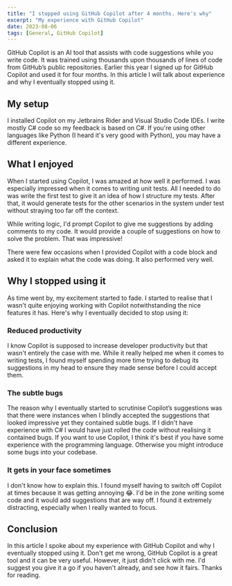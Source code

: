 ```yaml
---
title: "I stopped using GitHub Copilot after 4 months. Here's why"
excerpt: "My experience with GitHub Copilot"
date: 2023-08-06
tags: [General, GitHub Copilot]
---
```


GitHub Copilot is an AI tool that assists with code suggestions while you write code. It was trained using thousands upon thousands of lines of code from GitHub’s public repositories. Earlier this year I signed up for GitHub Copilot and used it for four months. In this article I will talk about experience and why I eventually stopped using it.

## My setup

I installed Copilot on my Jetbrains Rider and Visual Studio Code IDEs. I write mostly C# code so my feedback is based on C#. If you're using other languages like Python (I heard it's very good with Python), you may have a different experience.

## What I enjoyed

When I started using Copilot, I was amazed at how well it performed. I was especially impressed when it comes to writing unit tests. All I needed to do was write the first test to give it an idea of how I structure my tests. After that, it would generate tests for the other scenarios in the system under test without straying too far off the context.

While writing logic, I'd prompt Copilot to give me suggestions by adding comments to my code. It would provide a couple of suggestions on how to solve the problem. That was impressive!

There were few occasions when I provided Copilot with a code block and asked it to explain what the code was doing. It also performed very well.

## Why I stopped using it

As time went by, my excitement started to fade. I started to realise that I wasn't quite enjoying working with Copilot notwithstanding the nice features it has. Here's why I eventually decided to stop using it:

### Reduced productivity

I know Copilot is supposed to increase developer productivity but that wasn't entirely the case with me. While it really helped me when it comes to writing tests, I found myself spending more time trying to debug its suggestions in my head to ensure they made sense before I could accept them.

### The subtle bugs

The reason why I eventually started to scrutinise Copilot’s suggestions was that there were instances when I blindly accepted the suggestions that looked impressive yet they contained subtle bugs. If I didn't have experience with C# I would have just rolled the code without realising it contained bugs. If you want to use Copilot, I think it's best if you have some experience with the programming language. Otherwise you might introduce some bugs into your codebase.

### It gets in your face sometimes

I don't know how to explain this. I found myself having to switch off Copilot at times because it was getting annoying 😂. I'd be in the zone writing some code and it would add suggestions that are way off. I found it extremely distracting, especially when I really wanted to focus.

## Conclusion

In this article I spoke about my experience with GitHub Copilot and why I eventually stopped using it. Don't get me wrong, GitHub Copilot is a great tool and it can be very useful. However, it just didn't click with me. I'd suggest you give it a go if you haven't already, and see how it fairs. Thanks for reading.
